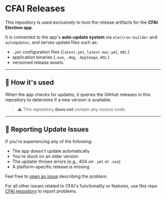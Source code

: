 # CFAI Releases

This repository is used exclusively to host the release artifacts for the **CFAI Electron app**.

It is connected to the app's **auto-update system** via `electron-builder` and `autoUpdater`, and serves update files such as:

- `.yml` configuration files (`latest.yml`, `latest-mac.yml`, etc.)
- application binaries (`.exe`, `.dmg`, `.AppImage`, etc.)
- versioned release assets

---

## 🔄 How it's used

When the app checks for updates, it queries the GitHub releases in this repository to determine if a new version is available.

> ⚠️ This repository **does not** contain any source code.

---

## 🐞 Reporting Update Issues

If you're experiencing any of the following:

- The app doesn't update automatically
- You're stuck on an older version
- The updater throws errors (e.g., 404 on `.yml` or `.exe`)
- A platform-specific release is missing

Feel free to [open an issue](https://github.com/alb0084/cfai-releases/issues) describing the problem.

For all other issues related to CFAI's functionality or features, use this repo [CFAI repository](https://github.com/alb0084/cfai-releases) to report problems.
